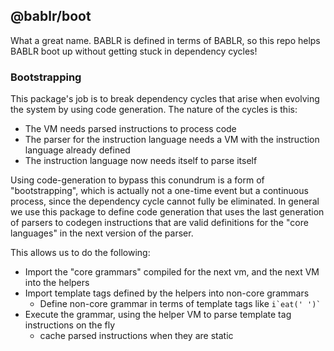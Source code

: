 ## @bablr/boot

What a great name. BABLR is defined in terms of BABLR, so this repo helps BABLR boot up without getting stuck in dependency cycles!

### Bootstrapping

This package's job is to break dependency cycles that arise when evolving the system by using code generation. The nature of the cycles is this:

- The VM needs parsed instructions to process code
- The parser for the instruction language needs a VM with the instruction language already defined
- The instruction language now needs itself to parse itself

Using code-generation to bypass this conundrum is a form of "bootstrapping", which is actually not a one-time event but a continuous process, since the dependency cycle cannot fully be eliminated. In general we use this package to define code generation that uses the last generation of parsers to codegen instructions that are valid definitions for the "core languages" in the next version of the parser.

This allows us to do the following:

- Import the "core grammars" compiled for the next vm, and the next VM into the helpers
- Import template tags defined by the helpers into non-core grammars
  - Define non-core grammar in terms of template tags like `` i`eat(' ')` ``
- Execute the grammar, using the helper VM to parse template tag instructions on the fly
  - cache parsed instructions when they are static
